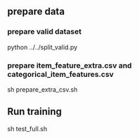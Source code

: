 ## prepare data
### prepare valid dataset
python ../../split_valid.py

### prepare item_feature_extra.csv and categorical_item_features.csv
sh prepare_extra_csv.sh

## Run training
sh test_full.sh

